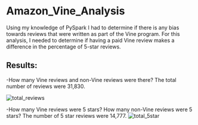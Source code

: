 # Amazon_Vine_Analysis
Using my knowledge of PySpark I had to determine if there is any bias towards reviews that were written as part of the Vine program. For this analysis, 
I needed to determine if having a paid Vine review makes a difference in the percentage of 5-star reviews.

## Results:

-How many Vine reviews and non-Vine reviews were there? The total number of reviews were 31,830.

![total_reviews](https://user-images.githubusercontent.com/86200136/137647665-329c312c-b1db-4e7b-ae39-e9c92fbae4fb.png)

-How many Vine reviews were 5 stars? How many non-Vine reviews were 5 stars? The number of 5 star reviews were 14,777.
![total_5star](https://user-images.githubusercontent.com/86200136/137647727-a119c8c2-e135-4572-a077-a77cdf64a93e.png)
